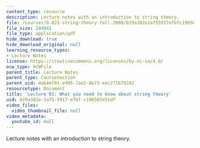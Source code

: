 ```yaml
---
content_type: resource
description: Lecture notes with an introduction to string theory.
file: /courses/8-821-string-theory-fall-2008/829a382e2a755917efbfc190507e51df_lecture01.pdf
file_size: 249941
file_type: application/pdf
hide_download: true
hide_download_original: null
learning_resource_types:
- Lecture Notes
license: https://creativecommons.org/licenses/by-nc-sa/4.0/
ocw_type: OCWFile
parent_title: Lecture Notes
parent_type: CourseSection
parent_uid: 4ab4ef81-e995-7ae2-8e73-eec271679242
resourcetype: Document
title: 'Lecture 01: What you need to know about string theory'
uid: 829a382e-2a75-5917-efbf-c190507e51df
video_files:
  video_thumbnail_file: null
video_metadata:
  youtube_id: null
---
```

Lecture notes with an introduction to string theory.